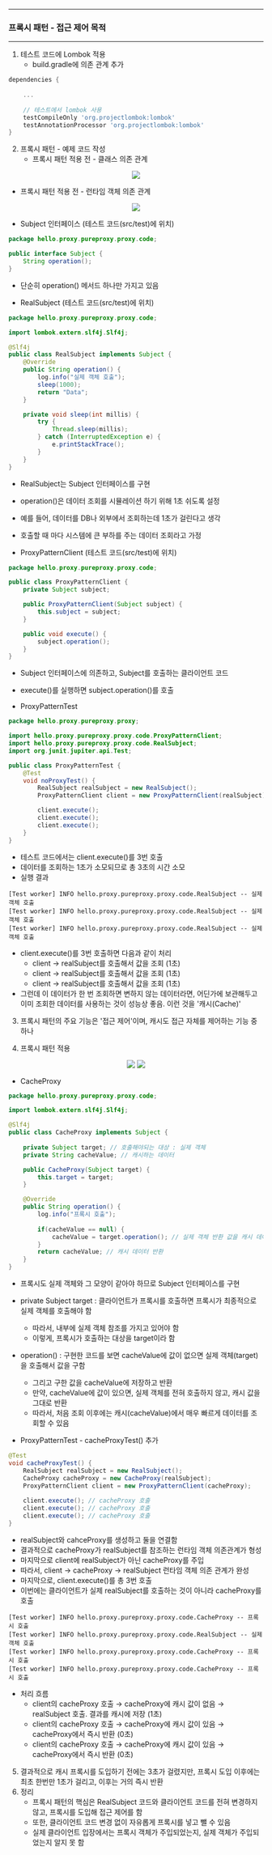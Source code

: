 -----
### 프록시 패턴 - 접근 제어 목적
-----
1. 테스트 코드에 Lombok 적용
   - build.gradle에 의존 관계 추가
```gradle
dependencies {
  
    ...
  
  	// 테스트에서 lombok 사용
  	testCompileOnly 'org.projectlombok:lombok'
  	testAnnotationProcessor 'org.projectlombok:lombok'
}
```

2. 프록시 패턴 - 예제 코드 작성
   - 프록시 패턴 적용 전 - 클래스 의존 관계
<div align="center">
<img src="https://github.com/user-attachments/assets/4f7d8b17-00da-4971-99de-058835371321">
</div>

   - 프록시 패턴 적용 전 - 런타임 객체 의존 관계
<div align="center">
<img src="https://github.com/user-attachments/assets/68a3d8db-f0ee-44b7-9540-4598f204f13e">
</div>

  - Subject 인터페이스 (테스트 코드(src/test)에 위치)
```java
package hello.proxy.pureproxy.proxy.code;

public interface Subject {
    String operation();
}
```
  - 단순히 operation() 메서드 하나만 가지고 있음

  - RealSubject (테스트 코드(src/test)에 위치)
```java
package hello.proxy.pureproxy.proxy.code;

import lombok.extern.slf4j.Slf4j;

@Slf4j
public class RealSubject implements Subject {
    @Override
    public String operation() {
        log.info("실제 객체 호출");
        sleep(1000);
        return "Data";
    }

    private void sleep(int millis) {
        try {
            Thread.sleep(millis);
        } catch (InterruptedException e) {
            e.printStackTrace();
        }
    }
}
```
  - RealSubject는 Subject 인터페이스를 구현
  - operation()은 데이터 조회를 시뮬레이션 하기 위해 1초 쉬도록 설정
  - 예를 들어, 데이터를 DB나 외부에서 조회하는데 1초가 걸린다고 생각
  - 호출할 때 마다 시스템에 큰 부하를 주는 데이터 조회라고 가정

  - ProxyPatternClient (테스트 코드(src/test)에 위치)
```java
package hello.proxy.pureproxy.proxy.code;

public class ProxyPatternClient {
    private Subject subject;

    public ProxyPatternClient(Subject subject) {
        this.subject = subject;
    }

    public void execute() {
        subject.operation();
    }
}
```
  - Subject 인터페이스에 의존하고, Subject를 호출하는 클라이언트 코드
  - execute()를 실행하면 subject.operation()를 호출

  - ProxyPatternTest
```java
package hello.proxy.pureproxy.proxy;

import hello.proxy.pureproxy.proxy.code.ProxyPatternClient;
import hello.proxy.pureproxy.proxy.code.RealSubject;
import org.junit.jupiter.api.Test;

public class ProxyPatternTest {
    @Test
    void noProxyTest() {
        RealSubject realSubject = new RealSubject();
        ProxyPatternClient client = new ProxyPatternClient(realSubject);

        client.execute();
        client.execute();
        client.execute();
    }
}
```
  - 테스트 코드에서는 client.execute()를 3번 호출
  - 데이터를 조회하는 1초가 소모되므로 총 3초의 시간 소모
  - 실행 결과
```
[Test worker] INFO hello.proxy.pureproxy.proxy.code.RealSubject -- 실제 객체 호출
[Test worker] INFO hello.proxy.pureproxy.proxy.code.RealSubject -- 실제 객체 호출
[Test worker] INFO hello.proxy.pureproxy.proxy.code.RealSubject -- 실제 객체 호출
```

  - client.execute()를 3번 호출하면 다음과 같이 처리
    + client → realSubject를 호출해서 값을 조회 (1초)
    + client → realSubject를 호출해서 값을 조회 (1초)
    + client → realSubject를 호출해서 값을 조회 (1초)
  - 그런데 이 데이터가 한 번 조회하면 변하지 않는 데이터라면, 어딘가에 보관해두고 이미 조회한 데이터를 사용하는 것이 성능상 좋음. 이런 것을 '캐시(Cache)'

3. 프록시 패턴의 주요 기능은 '접근 제어'이며, 캐시도 접근 자체를 제어하는 기능 중 하나

4. 프록시 패턴 적용
<div align="center">
<img src="https://github.com/user-attachments/assets/9a5ee9b3-68a8-4107-9e1b-695e01aa2bab">
<img src="https://github.com/user-attachments/assets/3734641b-bb79-4692-a71b-03d306b7f89e">
</div>

  - CacheProxy
```java
package hello.proxy.pureproxy.proxy.code;

import lombok.extern.slf4j.Slf4j;

@Slf4j
public class CacheProxy implements Subject {
    
    private Subject target; // 호출해야되는 대상 : 실제 객체
    private String cacheValue; // 캐시하는 데이터

    public CacheProxy(Subject target) {
        this.target = target;
    }

    @Override
    public String operation() {
        log.info("프록시 호출");
        
        if(cacheValue == null) {
            cacheValue = target.operation(); // 실제 객체 반환 값을 캐시 데이터에 저장
        }
        return cacheValue; // 캐시 데이터 반환
    }
}
```
  - 프록시도 실제 객체와 그 모양이 같아야 하므로 Subject 인터페이스를 구현
  - private Subject target : 클라이언트가 프록시를 호출하면 프록시가 최종적으로 실제 객체를 호출해야 함
    + 따라서, 내부에 실제 객체 참조를 가지고 있어야 함
    + 이렇게, 프록시가 호출하는 대상을 target이라 함
  - operation() : 구현한 코드를 보면 cacheValue에 값이 없으면 실제 객체(target)을 호출해서 값을 구함
    + 그리고 구한 값을 cacheValue에 저장하고 반환
    + 만약, cacheValue에 값이 있으면, 실제 객체를 전혀 호출하지 않고, 캐시 값을 그대로 반환
    + 따라서, 처음 조회 이후에는 캐시(cacheValue)에서 매우 빠르게 데이터를 조회할 수 있음

  - ProxyPatternTest - cacheProxyTest() 추가
```java
@Test
void cacheProxyTest() {
    RealSubject realSubject = new RealSubject();
    CacheProxy cacheProxy = new CacheProxy(realSubject);
    ProxyPatternClient client = new ProxyPatternClient(cacheProxy);
    
    client.execute(); // cacheProxy 호출
    client.execute(); // cacheProxy 호출
    client.execute(); // cacheProxy 호출
}
```
  - realSubject와 cahceProxy를 생성하고 둘을 연결함
  - 결과적으로 cacheProxy가 realSubject를 참조하는 런타임 객체 의존관계가 형성
  - 마지막으로 client에 realSubject가 아닌 cacheProxy를 주입
  - 따라서, client → cacheProxy → realSubject 런타임 객체 의존 관계가 완성
  - 마지막으로, client.execute()를 총 3번 호출
  - 이번에는 클라이언트가 실제 realSubject를 호출하는 것이 아니라 cacheProxy를 호출

```
[Test worker] INFO hello.proxy.pureproxy.proxy.code.CacheProxy -- 프록시 호출
[Test worker] INFO hello.proxy.pureproxy.proxy.code.RealSubject -- 실제 객체 호출
[Test worker] INFO hello.proxy.pureproxy.proxy.code.CacheProxy -- 프록시 호출
[Test worker] INFO hello.proxy.pureproxy.proxy.code.CacheProxy -- 프록시 호출
```
  - 처리 흐름
    + client의 cacheProxy 호출 → cacheProxy에 캐시 값이 없음 → realSubject 호출. 결과를 캐시에 저장 (1초)
    + client의 cacheProxy 호출 → cacheProxy에 캐시 값이 있음 → cacheProxy에서 즉시 반환 (0초)
    + client의 cacheProxy 호출 → cacheProxy에 캐시 값이 있음 → cacheProxy에서 즉시 반환 (0초)

5. 결과적으로 캐시 프록시를 도입하기 전에는 3초가 걸렸지만, 프록시 도입 이후에는 최초 한번만 1초가 걸리고, 이후는 거의 즉시 반환
6. 정리
   - 프록시 패턴의 핵심은 RealSubject 코드와 클라이언트 코드를 전혀 변경하지 않고, 프록시를 도입해 접근 제어를 함
   - 또한, 클라이언트 코드 변경 없이 자유롭게 프록시를 넣고 뺄 수 있음
   - 실제 클라이언트 입장에서는 프록시 객체가 주입되었는지, 실제 객체가 주입되었는지 알지 못 함
